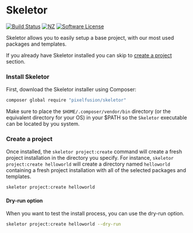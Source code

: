 # Skeletor

[![Build Status](https://img.shields.io/travis/pixelfusion/skeletor.svg?branch=master&style=flat-square)](https://travis-ci.org/pixelfusion/skeletor)
[![NZ](http://img.shields.io/badge/made%20in-nz-blue.svg?style=flat-square)](http://pixelfusion.co.nz)
[![Software License](https://img.shields.io/badge/license-MIT-brightgreen.svg?style=flat-square)](LICENSE)

Skeletor allows you to easily setup a base project, with our most used packages and templates.

If you already have Skeletor installed you can skip to [create a project](#create-a-project) section.

### Install Skeletor

First, download the Skeletor installer using Composer:

```bash
composer global require "pixelfusion/skeletor"
```

Make sure to place the `$HOME/.composer/vendor/bin` directory (or the equivalent directory for your OS) in your $PATH so
the `Skeletor` executable can be located by you system.


### Create a project

Once installed, the `skeletor project:create` command will create a fresh project installation in the directory you specify.
For instance, `skeletor project:create helloworld` will create a directory named `helloworld`
containing a fresh project installation with all of the selected packages and templates.

```bash
skeletor project:create helloworld
```

#### Dry-run option

When you want to test the install process, you can use the dry-run option.

```bash
skeletor project:create helloworld --dry-run
```
